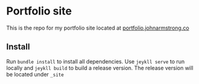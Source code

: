 # Portfolio site
This is the repo for my portfolio site located at [portfolio.johnarmstrong.co](http://portfolio.johnarmstrong.co)

## Install

Run `bundle install` to install all dependencies. Use `jeykll serve` to run locally 
and `jeykll build` to build a release version. The release version will be located under `_site`